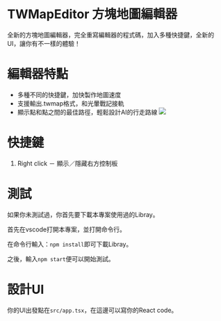 
# TWMapEditor 方塊地圖編輯器

  

全新的方塊地圖編輯器，完全重寫編輯器的程式碼，加入多種快捷鍵，全新的UI，讓你有不一樣的體驗！

  

# 編輯器特點

 - 多種不同的快捷鍵，加快製作地圖速度
 - 支援輸出.twmap格式，和光暈戰記接軌
 - 顯示點和點之間的最佳路徑，輕鬆設計AI的行走路線
![](https://i.imgur.com/o2i9wD3.png)

# 快捷鍵

1. Right click － 顯示／隱藏右方控制板

# 測試

如果你未測試過，你首先要下載本專案使用過的Libray。

首先在vscode打開本專案，並打開命令行。

在命令行輸入：`npm install`即可下載Libray。

之後，輸入`npm start`便可以開始測試。

# 設計UI

你的UI出發點在`src/app.tsx`，在這邊可以寫你的React code。